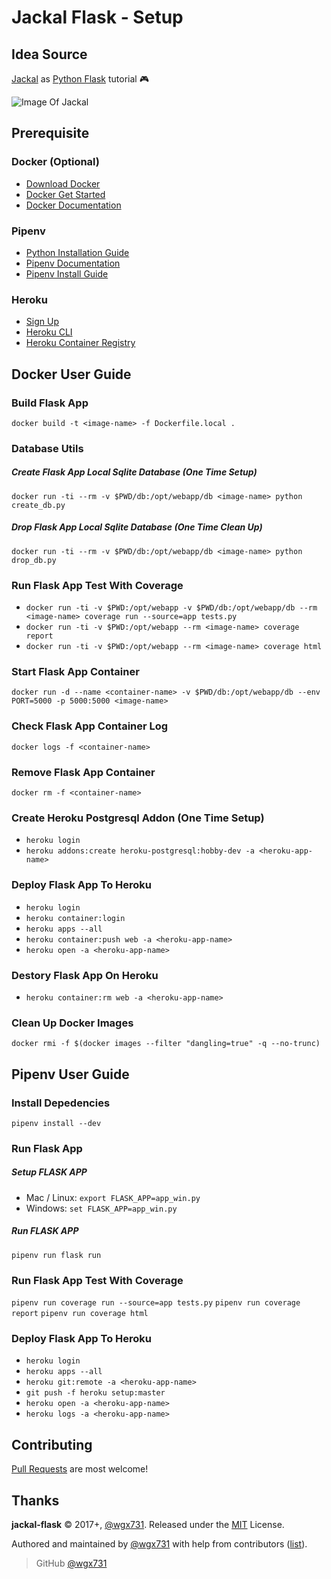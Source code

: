 Jackal Flask - Setup
========================

## Idea Source

[Jackal](https://en.wikipedia.org/wiki/Jackal_(video_game)) as [Python Flask](http://flask.pocoo.org) tutorial :video_game:

![Image Of Jackal](https://upload.wikimedia.org/wikipedia/zh/7/70/Jackal.png)

## Prerequisite

### Docker (Optional)

* [Download Docker](https://www.docker.com/community-edition#/download)
* [Docker Get Started](https://docs.docker.com/get-started)
* [Docker Documentation](https://docs.docker.com)

### Pipenv

* [Python Installation Guide](http://docs.python-guide.org/en/latest/starting/installation)
* [Pipenv Documentation](https://pipenv.readthedocs.io/en/latest)
* [Pipenv Install Guide](https://pipenv.readthedocs.io/en/latest/basics.html#installing-pipenv)

### Heroku

* [Sign Up](https://www.heroku.com)
* [Heroku CLI](https://devcenter.heroku.com/articles/heroku-cli)
* [Heroku Container Registry](https://devcenter.heroku.com/articles/container-registry-and-runtime)

## Docker User Guide

### Build Flask App

`docker build -t <image-name> -f Dockerfile.local .`

### Database Utils

##### Create Flask App Local Sqlite Database (One Time Setup)

`docker run -ti --rm -v $PWD/db:/opt/webapp/db <image-name> python create_db.py`

##### Drop Flask App Local Sqlite Database (One Time Clean Up)

`docker run -ti --rm -v $PWD/db:/opt/webapp/db <image-name> python drop_db.py`

### Run Flask App Test With Coverage

* `docker run -ti -v $PWD:/opt/webapp -v $PWD/db:/opt/webapp/db --rm <image-name> coverage run --source=app tests.py`
* `docker run -ti -v $PWD:/opt/webapp --rm <image-name> coverage report`
* `docker run -ti -v $PWD:/opt/webapp --rm <image-name> coverage html`

### Start Flask App Container

`docker run -d --name <container-name> -v $PWD/db:/opt/webapp/db --env PORT=5000 -p 5000:5000 <image-name>`

### Check Flask App Container Log

`docker logs -f <container-name>`

### Remove Flask App Container

`docker rm -f <container-name>`

### Create Heroku Postgresql Addon (One Time Setup)

* `heroku login`
* `heroku addons:create heroku-postgresql:hobby-dev -a <heroku-app-name>`

### Deploy Flask App To Heroku

* `heroku login`
* `heroku container:login`
* `heroku apps --all`
* `heroku container:push web -a <heroku-app-name>`
* `heroku open -a <heroku-app-name>`

### Destory Flask App On Heroku

* `heroku container:rm web -a <heroku-app-name>`

### Clean Up Docker Images

`docker rmi -f $(docker images --filter "dangling=true" -q --no-trunc)`

## Pipenv User Guide

### Install Depedencies

`pipenv install --dev`

### Run Flask App

##### Setup FLASK APP
* Mac / Linux: `export FLASK_APP=app_win.py`
* Windows: `set FLASK_APP=app_win.py`

##### Run FLASK APP
`pipenv run flask run`

###  Run Flask App Test With Coverage

`pipenv run coverage run --source=app tests.py`
`pipenv run coverage report`
`pipenv run coverage html`

### Deploy Flask App To Heroku

* `heroku login`
* `heroku apps --all`
* `heroku git:remote -a <heroku-app-name>`
* `git push -f heroku setup:master`
* `heroku open -a <heroku-app-name>`
* `heroku logs -a <heroku-app-name>`

## Contributing

[Pull Requests](https://github.com/wgx731/jackal-flask/pulls) are most welcome!

## Thanks

**jackal-flask** © 2017+, [@wgx731]. Released under the [MIT](https://github.com/wgx731/jackal-flask/blob/master/LICENSE) License.

Authored and maintained by [@wgx731] with help from contributors ([list][contributors]).

> GitHub [@wgx731]

[@wgx731]: https://github.com/wgx731
[contributors]: https://github.com/wgx731/jackal-flask/contributors

